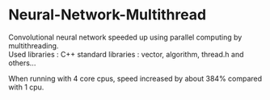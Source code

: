 # Neural-Network-Multithread
Convolutional neural network speeded up using parallel computing by multithreading.  
Used libraries : C++ standard libraries : vector, algorithm, thread.h and others...  

When running with 4 core cpus, speed increased by about 384% compared with 1 cpu.  
